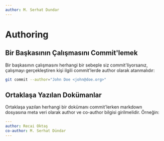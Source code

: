 ```yaml
---
author: M. Serhat Dundar
---
```


Authoring
=========

Bir Başkasının Çalışmasını Commit'lemek
---------------------------------------

Bir başkasının çalışmasını herhangi bir sebeple siz commit'liyorsanız, çalışmayı gerçekleştiren kişi ilgili commit'lerde
author olarak atanmalıdır:

```bash
git commit --author="John Doe <john@doe.org>"
```

Ortaklaşa Yazılan Dokümanlar
----------------------------

Ortaklaşa yazılan herhangi bir dokümanı commit'lerken markdown dosyasına meta veri olarak author ve co-author bilgisi
girilmelidir. Örneğin:

```yaml
---
author: Recai Oktaş
co-author: M. Serhat Dündar
---
```
